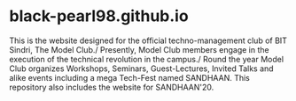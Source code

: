 # black-pearl98.github.io

This is the website designed for the official techno-management club of BIT Sindri, The Model Club./
Presently, Model Club members engage in the execution of the technical revolution in the campus./
Round the year Model Club organizes Workshops, Seminars, Guest-Lectures, Invited Talks and alike events including a mega Tech-Fest named SANDHAAN. 
This repository also includes the website for SANDHAAN'20.
